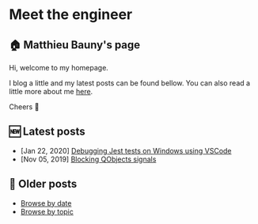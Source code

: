 # Meet the engineer

## :house: Matthieu Bauny's page

Hi, welcome to my homepage.

I blog a little and my latest posts can be found bellow. You can also read a little more about me [here](./pages/about.md "About").

Cheers :metal:

## :new: Latest posts

- [Jan 22, 2020] [Debugging Jest tests on Windows using VSCode](./posts/debugging-jest-tests-on-windows-using-vscode.md#debugging-jest-tests-on-windows-using-vscode)
- [Nov 05, 2019] [Blocking QObjects signals](./posts/blocking-qobjects-signals.md#blocking-qobjects-signals)

## :date: Older posts

- [Browse by date](./posts#posts "Posts")
- [Browse by topic](./tags#tags "Tags")
